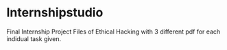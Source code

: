 # Internshipstudio
Final Internship Project Files of Ethical Hacking
with 3 different pdf for each indidual task given.
